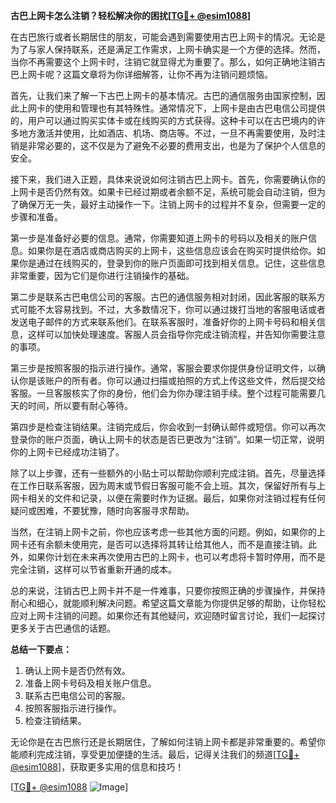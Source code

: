 **古巴上网卡怎么注销？轻松解决你的困扰[[TG💪+ @esim1088](https://t.me/s/esim1088)]**

在古巴旅行或者长期居住的朋友，可能会遇到需要使用古巴上网卡的情况。无论是为了与家人保持联系，还是满足工作需求，上网卡确实是一个方便的选择。然而，当你不再需要这个上网卡时，注销它就显得尤为重要了。那么，如何正确地注销古巴上网卡呢？这篇文章将为你详细解答，让你不再为注销问题烦恼。

首先，让我们来了解一下古巴上网卡的基本情况。古巴的通信服务由国家控制，因此上网卡的使用和管理也有其特殊性。通常情况下，上网卡是由古巴电信公司提供的，用户可以通过购买实体卡或在线购买的方式获得。这种卡可以在古巴境内的许多地方激活并使用，比如酒店、机场、商店等。不过，一旦不再需要使用，及时注销是非常必要的，这不仅是为了避免不必要的费用支出，也是为了保护个人信息的安全。

接下来，我们进入正题，具体来说说如何注销古巴上网卡。首先，你需要确认你的上网卡是否仍然有效。如果卡已经过期或者余额不足，系统可能会自动注销，但为了确保万无一失，最好主动操作一下。注销上网卡的过程并不复杂，但需要一定的步骤和准备。

第一步是准备好必要的信息。通常，你需要知道上网卡的号码以及相关的账户信息。如果你是在酒店或商店购买的上网卡，这些信息应该会在购买时提供给你。如果你是通过在线购买的，登录到你的账户页面即可找到相关信息。记住，这些信息非常重要，因为它们是你进行注销操作的基础。

第二步是联系古巴电信公司的客服。古巴的通信服务相对封闭，因此客服的联系方式可能不太容易找到。不过，大多数情况下，你可以通过拨打当地的客服电话或者发送电子邮件的方式来联系他们。在联系客服时，准备好你的上网卡号码和相关信息，这样可以加快处理速度。客服人员会指导你完成注销流程，并告知你需要注意的事项。

第三步是按照客服的指示进行操作。通常，客服会要求你提供身份证明文件，以确认你是该账户的所有者。你可以通过扫描或拍照的方式上传这些文件，然后提交给客服。一旦客服核实了你的身份，他们会为你办理注销手续。整个过程可能需要几天的时间，所以要有耐心等待。

第四步是检查注销结果。注销完成后，你会收到一封确认邮件或短信。你可以再次登录你的账户页面，确认上网卡的状态是否已更改为“注销”。如果一切正常，说明你的上网卡已经成功注销了。

除了以上步骤，还有一些额外的小贴士可以帮助你顺利完成注销。首先，尽量选择在工作日联系客服，因为周末或节假日客服可能不会上班。其次，保留好所有与上网卡相关的文件和记录，以便在需要时作为证据。最后，如果你对注销过程有任何疑问或困难，不要犹豫，随时向客服寻求帮助。

当然，在注销上网卡之前，你也应该考虑一些其他方面的问题。例如，如果你的上网卡还有余额未使用完，是否可以选择将其转让给其他人，而不是直接注销。此外，如果你计划在未来再次使用古巴的上网卡，也可以考虑将卡暂时停用，而不是完全注销，这样可以节省重新开通的成本。

总的来说，注销古巴上网卡并不是一件难事，只要你按照正确的步骤操作，并保持耐心和细心，就能顺利解决问题。希望这篇文章能为你提供足够的帮助，让你轻松应对上网卡注销的问题。如果你还有其他疑问，欢迎随时留言讨论，我们一起探讨更多关于古巴通信的话题。

**总结一下要点：**
1. 确认上网卡是否仍然有效。
2. 准备上网卡号码及相关账户信息。
3. 联系古巴电信公司的客服。
4. 按照客服指示进行操作。
5. 检查注销结果。

无论你是在古巴旅行还是长期居住，了解如何注销上网卡都是非常重要的。希望你能顺利完成注销，享受更加便捷的生活。最后，记得关注我们的频道[[TG💪+ @esim1088](https://t.me/s/esim1088)]，获取更多实用的信息和技巧！

[[TG💪+ @esim1088](https://t.me/s/esim1088) ![Image](https://i.postimg.cc/4NQfJmqS/Snipaste-2025-05-13-00-14-12.png)]